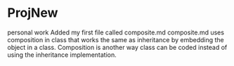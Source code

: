 # ProjNew
personal work
Added my first file called composite.md
composite.md uses composition in class that works the same as inheritance by embedding the object in a class.
Composition is another way class can be coded instead of using the inheritance implementation.

